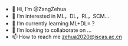 - 👋 Hi, I’m @ZangZehua
- 👀 I’m interested in ML，DL，RL，SCM...
- 🌱 I’m currently learning ML+DL=？
- 💞️ I’m looking to collaborate on ...
- 📫 How to reach me zehua2020@iscas.ac.cn

<!---
ZangZehua/ZangZehua is a ✨ special ✨ repository because its `README.md` (this file) appears on your GitHub profile.
You can click the Preview link to take a look at your changes.
--->
